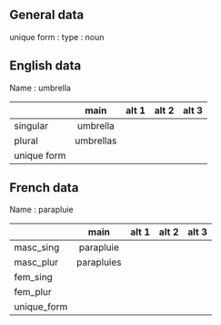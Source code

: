 ## General data

unique form :
type : noun

## English data

Name : umbrella

|             |   main    | alt 1 | alt 2 | alt 3 |
| :---------- | :-------: | :---: | :---: | ----- |
| singular    | umbrella  |       |       |       |
| plural      | umbrellas |       |       |       |
| unique form |           |       |       |       |

## French data

Name : parapluie

|             |    main    | alt 1 | alt 2 | alt 3 |
| :---------- | :--------: | :---: | :---: | :---: |
| masc_sing   | parapluie  |       |       |       |
| masc_plur   | parapluies |       |       |       |
| fem_sing    |            |       |       |       |
| fem_plur    |            |       |       |       |
| unique_form |            |       |       |       |


